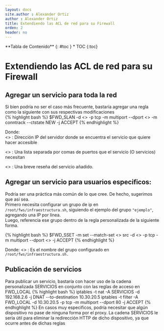 ```yaml
---
layout: docs
site.author : Alexander Ortiz
author : Alexander Ortiz
title: Extendiendo las ACL de red para su Firewall
orden: 2
header: no
---
```

<div class="panel radius" markdown="1">
**Tabla de Contenido**
{: #toc }
*  TOC
{:toc}
</div>

# Extendiendo las ACL de red para su Firewall

## Agregar un servicio para toda la red
Si bien podría no ser el caso más frecuente, bastaría agregar una regla como la siguiente con sus respectivas modificaciones  
{% highlight bash %}
$FWD_SLAN -d <<destino>> -p tcp -m multiport --dport <<puerto>> -m conntrack --ctstate NEW -j ACCEPT
{% endhighlight %}

Donde:  
<<destino>>
 : Dirección IP del servidor donde se encuentra el servicio que quiere hacer accesible

<<puerto>>
 : Una lista separada por comas de puertos que el servicio (O servicios) necesitan

<<comentario>>
 : Una breve reseña del servicio añadido.

## Agregar un servicio para usuarios especificos:
Podría ser una práctica más común de lo que cree. De hecho, sugerimos que así sea.  
Primero necesita configurar un grupo de ip en `/root/fws/infraestructura.sh`, siguiendo el ejemplo del grupo `"ejemplo"`, agregando una IP por línea.  
Luego, referencia ese grupo dentro de la regla personalizada de la siguiente forma.

{% highlight bash %}
$FWD_SSET -m set --match-set <<grupo>> src -d <<destino>> -p tcp -m multiport --dport <<puertos>> -j ACCEPT
{% endhighlight %}

Donde:
<<grupo>>
 : Es el nombre del grupo configurado en `/root/fws/infraestructura.sh.`

## Publicación de servicios
Para publicar un servicio, bastaría con hacer uso de la cadena personalizada SERVICIOS en conjunto con las reglas de acceso en FWD_LOCAL 
{% highlight bash %}
iptables -t nat -A SERVICIOS -d 192.168.2.6 -j DNAT --to-destination 10.30.20.5
iptables -t filter -A FWD_LOCAL -d 10.30.20.5 -p tcp -m multiport --dport 80 -j ACCEPT
{% endhighlight %}
En casos muy especificos, podría necesitar que algún dispositivo no pase de ninguna forma por el proxy. La cadena SERVICIOS le sería útil para eliminar la redirección HTTP de dicho dispositivo, ya que ocurre antes de dichas reglas
